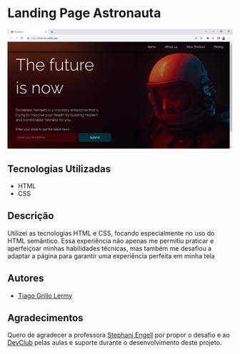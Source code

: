 # Landing Page Astronauta

<div align="center">
<img src="./assets/StarMan.PNG">
</div>

## Tecnologias Utilizadas

- HTML
- CSS

## Descrição

Utilizei as tecnologias HTML e CSS, focando especialmente no uso do HTML semântico. Essa experiência não apenas me permitiu praticar e aperfeiçoar minhas habilidades técnicas, mas também me desafiou a adaptar a página para garantir uma experiência perfeita em minha tela

## Autores

- [Tiago Grillo Lermy](https://github.com/TiagoGrilloLermy)

## Agradecimentos

Quero de agradecer a professora [Stephani Engell](https://github.com/StephaniEngell) por propor o desafio e ao <a href="https://rodolfomori.com.br/devclub/">DevClub<a> pelas aulas e suporte durante o desenvolvimento deste projeto.
